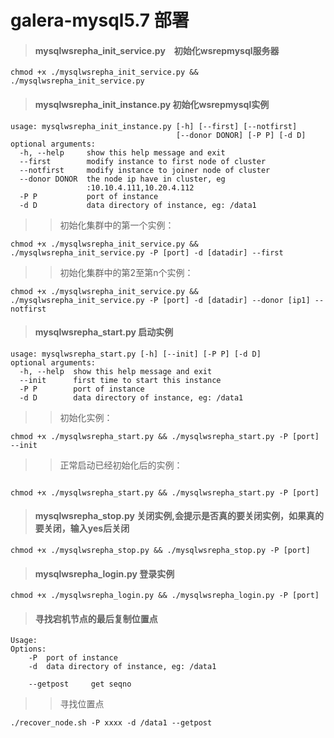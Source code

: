 # galera-mysql5.7 部署

> #### mysqlwsrepha_init_service.py　初始化wsrepmysql服务器
```
chmod +x ./mysqlwsrepha_init_service.py && ./mysqlwsrepha_init_service.py
```

> #### mysqlwsrepha_init_instance.py 初始化wsrepmysql实例

```
usage: mysqlwsrepha_init_instance.py [-h] [--first] [--notfirst]
                                     [--donor DONOR] [-P P] [-d D]
optional arguments:
  -h, --help     show this help message and exit
  --first        modify instance to first node of cluster
  --notfirst     modify instance to joiner node of cluster
  --donor DONOR  the node ip have in cluster, eg
                 :10.10.4.111,10.20.4.112
  -P P           port of instance
  -d D           data directory of instance, eg: /data1
```
>> 初始化集群中的第一个实例：
```
chmod +x ./mysqlwsrepha_init_service.py && ./mysqlwsrepha_init_service.py -P [port] -d [datadir] --first
```
>>初始化集群中的第2至第n个实例：
```
chmod +x ./mysqlwsrepha_init_service.py && ./mysqlwsrepha_init_service.py -P [port] -d [datadir] --donor [ip1] --notfirst
```


> #### mysqlwsrepha_start.py 启动实例
```
usage: mysqlwsrepha_start.py [-h] [--init] [-P P] [-d D]
optional arguments:
  -h, --help  show this help message and exit
  --init      first time to start this instance
  -P P        port of instance
  -d D        data directory of instance, eg: /data1
```
>> 初始化实例：

```
chmod +x ./mysqlwsrepha_start.py && ./mysqlwsrepha_start.py -P [port] --init
```
>>正常启动已经初始化后的实例：
```

chmod +x ./mysqlwsrepha_start.py && ./mysqlwsrepha_start.py -P [port] 
```


> #### mysqlwsrepha_stop.py 关闭实例,会提示是否真的要关闭实例，如果真的要关闭，输入yes后关闭
```
chmod +x ./mysqlwsrepha_stop.py && ./mysqlwsrepha_stop.py -P [port]
```

> #### mysqlwsrepha_login.py 登录实例
```
chmod +x ./mysqlwsrepha_login.py && ./mysqlwsrepha_login.py -P [port]
```

> #### 寻找宕机节点的最后复制位置点

```
Usage:
Options:
    -P  port of instance
    -d  data directory of instance, eg: /data1

    --getpost     get seqno
```
>> 寻找位置点
```
./recover_node.sh -P xxxx -d /data1 --getpost
```

